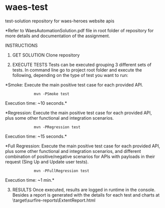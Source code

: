 # waes-test
test-solution repository for waes-heroes website apis

*Refer to WaesAutomationSolution.pdf file in root folder of repository for more details and documentation of the assignment.


INSTRUCTIONS

1)	GET SOLUTION
Clone repository


2)	EXECUTE TESTS
Tests can be executed grouping 3 different sets of tests. 
In command line go to project root folder and execute the following, depending on the type of test you want to run:

*Smoke: Execute the main positive test case for each provided API.

                 mvn -PSmoke test

Execution time: ~10 seconds.*

*Regression: Execute the main positive test case for each provided API, plus some other functional and integration scenarios.
                 
                 mvn -PRegression test

Execution time: ~15 seconds.*

*Full Regression: Execute the main positive test case for each provided API, plus some other functional and integration scenarios, and different combination of positive/negative scenarios for APIs with payloads in their request (Sing Up and Update user tests).

                 mvn -PFullRegression test

Execution time: ~1 min.*

3)	RESULTS
Once executed, results are logged in runtime in the console. Besides a report is generated with the details for each test and charts at \target\surfire-reports\ExtentReport.html

 

 
 

